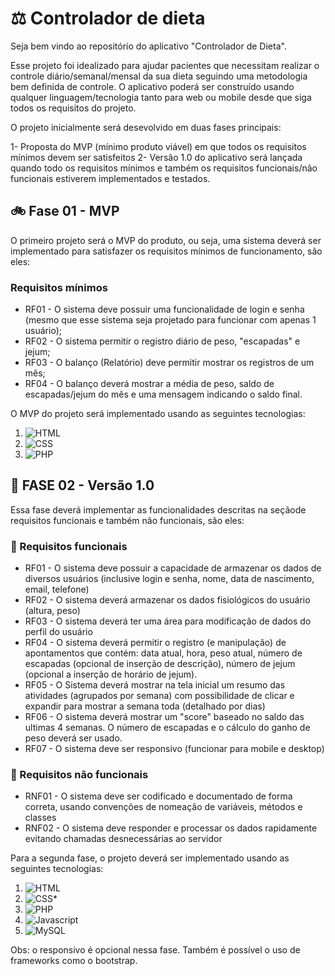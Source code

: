 # ⚖️ Controlador de dieta

Seja bem vindo ao repositório do aplicativo "Controlador de Dieta". 

Esse projeto foi idealizado para ajudar pacientes que necessitam realizar o controle diário/semanal/mensal da sua dieta seguindo uma metodologia bem definida de controle. O aplicativo poderá ser construído usando qualquer linguagem/tecnologia tanto para web ou mobile desde que siga todos os requisitos do projeto. 

O projeto inicialmente será desevolvido em duas fases principais: 

1- Proposta do MVP (mínimo produto viável) em que todos os requisitos mínimos devem ser satisfeitos
2- Versão 1.0 do aplicativo será lançada quando todo os requisitos mínimos e também os requisitos funcionais/não funcionais estiverem implementados e testados.

## 🚲 Fase 01 - MVP

O primeiro projeto será o MVP do produto, ou seja, uma sistema deverá ser implementado para satisfazer os requisitos mínimos de funcionamento, são eles: 

### Requisitos mínimos

- RF01 - O sistema deve possuir uma funcionalidade de login e senha (mesmo que esse sistema seja projetado para funcionar com apenas 1 usuário);
- RF02 - O sistema permitir o registro diário de peso, "escapadas" e jejum;
- RF03 - O balanço (Relatório) deve permitir mostrar os registros de um mês;
- RF04 - O balanço deverá mostrar a média de peso, saldo de escapadas/jejum do mês e uma mensagem indicando o saldo final.

O MVP do projeto será implementado usando as seguintes tecnologias:
1. ![HTML](https://img.shields.io/badge/HTML5-E34F26?style=for-the-badge&logo=html5&logoColor=white)
2. ![CSS](https://img.shields.io/badge/CSS3-1572B6?style=for-the-badge&logo=css3&logoColor=white)
3. ![PHP](https://img.shields.io/badge/PHP-777BB4?style=for-the-badge&logo=php&logoColor=white)


##  🚗 FASE 02 - Versão 1.0

Essa fase deverá implementar as funcionalidades descritas na seçãode requisitos funcionais e também não funcionais, são eles:

### 🎯 Requisitos funcionais

- RF01 - O sistema deve possuir a capacidade de armazenar os dados de diversos usuários (inclusive login e senha, nome, data de nascimento, email, telefone)
- RF02 - O sistema deverá armazenar os dados fisiológicos do usuário (altura, peso)
- RF03 - O sistema deverá ter uma área para modificação de dados do perfil do usuário 
- RF04 - O sistema deverá permitir o registro (e manipulação) de apontamentos que contém: data atual, hora, peso atual, número de escapadas (opcional de inserção de descrição), número de jejum (opcional a inserção de horário de jejum).
- RF05 - O Sistema deverá mostrar na tela inicial um resumo das atividades (agrupados por semana) com possibilidade de clicar e expandir para mostrar a semana toda (detalhado por dias)
- RF06 - O sistema deverá mostrar um "score" baseado no saldo das ultimas 4 semanas. O número de escapadas e o cálculo do ganho de peso deverá ser usado.
- RF07 - O sistema deve ser responsivo (funcionar para mobile e desktop)

### 🎯  Requisitos não funcionais

- RNF01 - O sistema deve ser codificado e documentado de forma correta, usando convenções de nomeação de variáveis, métodos e classes
- RNF02 - O sistema deve responder e processar os dados rapidamente evitando chamadas desnecessárias ao servidor


Para a segunda fase, o projeto deverá ser implementado usando as seguintes tecnologias:
1. ![HTML](https://img.shields.io/badge/HTML5-E34F26?style=for-the-badge&logo=html5&logoColor=white)
2. ![CSS](https://img.shields.io/badge/CSS3-1572B6?style=for-the-badge&logo=css3&logoColor=white)* 
3. ![PHP](https://img.shields.io/badge/PHP-777BB4?style=for-the-badge&logo=php&logoColor=white)
4. ![Javascript](https://img.shields.io/badge/JavaScript-F7DF1E?style=for-the-badge&logo=javascript&logoColor=black)
5. ![MySQL](https://img.shields.io/badge/MySQL-00000F?style=for-the-badge&logo=mysql&logoColor=white)

Obs: o responsivo é opcional nessa fase. Também é possível o uso de frameworks como o bootstrap.

